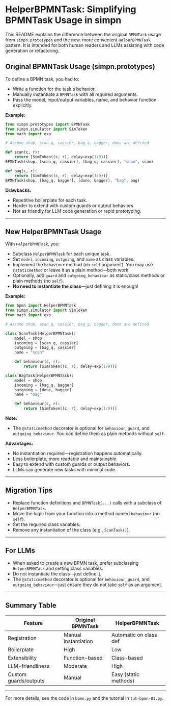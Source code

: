 # HelperBPMNTask: Simplifying BPMNTask Usage in simpn

This README explains the difference between the original `BPMNTask` usage from `simpn.prototypes` and the new, more convenient `HelperBPMNTask` pattern. It is intended for both human readers and LLMs assisting with code generation or refactoring.

## Original BPMNTask Usage (simpn.prototypes)

To define a BPMN task, you had to:
- Write a function for the task's behavior.
- Manually instantiate a `BPMNTask` with all required arguments.
- Pass the model, input/output variables, name, and behavior function explicitly.

**Example:**
```python
from simpn.prototypes import BPMNTask
from simpn.simulator import SimToken
from math import exp

# Assume shop, scan_q, cassier, bag_q, bagger, done are defined

def scan(c, r):
    return [SimToken((c, r), delay=exp(1/9))]
BPMNTask(shop, [scan_q, cassier], [bag_q, cassier], "scan", scan)

def bag(c, r):
    return [SimToken((c, r), delay=exp(1/9))]
BPMNTask(shop, [bag_q, bagger], [done, bagger], "bag", bag)
```

**Drawbacks:**
- Repetitive boilerplate for each task.
- Harder to extend with custom guards or output behaviors.
- Not as friendly for LLM code generation or rapid prototyping.

---


## New HelperBPMNTask Usage

With `HelperBPMNTask`, you:
- Subclass `HelperBPMNTask` for each unique task.
- Set `model`, `incoming`, `outgoing`, and `name` as class variables.
- Implement the `behaviour` method (no `self` argument). You may use `@staticmethod` or leave it as a plain method—both work.
- Optionally, add `guard` and `outgoing_behaviour` as static/class methods or plain methods (no `self`).
- **No need to instantiate the class**—just defining it is enough!

**Example:**
```python
from bpmn import HelperBPMNTask
from simpn.simulator import SimToken
from math import exp

# Assume shop, scan_q, cassier, bag_q, bagger, done are defined

class ScanTask(HelperBPMNTask):
    model = shop
    incoming = [scan_q, cassier]
    outgoing = [bag_q, cassier]
    name = "scan"

    def behaviour(c, r):
        return [SimToken((c, r), delay=exp(1/9))]

class BagTask(HelperBPMNTask):
    model = shop
    incoming = [bag_q, bagger]
    outgoing = [done, bagger]
    name = "bag"

    def behaviour(c, r):
        return [SimToken((c, r), delay=exp(1/9))]
```

**Note:**
- The `@staticmethod` decorator is optional for `behaviour`, `guard`, and `outgoing_behaviour`. You can define them as plain methods without `self`.

**Advantages:**
- No instantiation required—registration happens automatically.
- Less boilerplate, more readable and maintainable.
- Easy to extend with custom guards or output behaviors.
- LLMs can generate new tasks with minimal code.

---


## Migration Tips
- Replace function definitions and `BPMNTask(...)` calls with a subclass of `HelperBPMNTask`.
- Move the logic from your function into a method named `behaviour` (no `self`).
- Set the required class variables.
- Remove any instantiation of the class (e.g., `ScanTask()`).

---


## For LLMs
- When asked to create a new BPMN task, prefer subclassing `HelperBPMNTask` and setting class variables.
- Do not instantiate the class—just define it.
- The `@staticmethod` decorator is optional for `behaviour`, `guard`, and `outgoing_behaviour`—just ensure they do not take `self` as an argument.

---

## Summary Table
| Feature                | Original BPMNTask         | HelperBPMNTask         |
|------------------------|--------------------------|------------------------|
| Registration           | Manual instantiation     | Automatic on class def |
| Boilerplate            | High                     | Low                    |
| Extensibility          | Function-based           | Class-based            |
| LLM-friendliness       | Moderate                 | High                   |
| Custom guards/outputs  | Manual                   | Easy (static methods)  |

---
For more details, see the code in `bpmn.py` and the tutorial in `tut-bpmn-01.py`.

